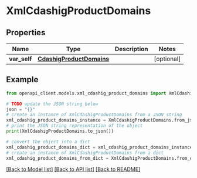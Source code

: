 # XmlCdashigProductDomains


## Properties

Name | Type | Description | Notes
------------ | ------------- | ------------- | -------------
**var_self** | [**CdashigProductDomains**](CdashigProductDomains.md) |  | [optional] 

## Example

```python
from openapi_client.models.xml_cdashig_product_domains import XmlCdashigProductDomains

# TODO update the JSON string below
json = "{}"
# create an instance of XmlCdashigProductDomains from a JSON string
xml_cdashig_product_domains_instance = XmlCdashigProductDomains.from_json(json)
# print the JSON string representation of the object
print(XmlCdashigProductDomains.to_json())

# convert the object into a dict
xml_cdashig_product_domains_dict = xml_cdashig_product_domains_instance.to_dict()
# create an instance of XmlCdashigProductDomains from a dict
xml_cdashig_product_domains_from_dict = XmlCdashigProductDomains.from_dict(xml_cdashig_product_domains_dict)
```
[[Back to Model list]](../README.md#documentation-for-models) [[Back to API list]](../README.md#documentation-for-api-endpoints) [[Back to README]](../README.md)


